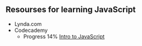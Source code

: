 ## Resourses for learning JavaScript

* Lynda.com
* Codecademy
    * Progress 14% [Intro to JavaScript]
    
[Intro to JavaScript]: https://www.codecademy.com/learn/introduction-to-javascript
